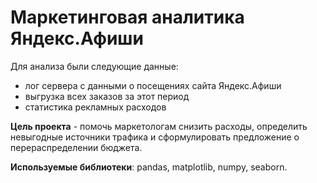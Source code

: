 # Маркетинговая аналитика Яндекс.Афиши

Для анализа были следующие данные:

* лог сервера с данными о посещениях сайта Яндекс.Афиши
* выгрузка всех заказов за этот период
* статистика рекламных расходов

**Цель проекта** - помочь маркетологам снизить расходы, определить невыгодные источники трафика и сформулировать предложение о перераспределении бюджета.

**Используемые библиотеки**: pandas, matplotlib, numpy, seaborn.
